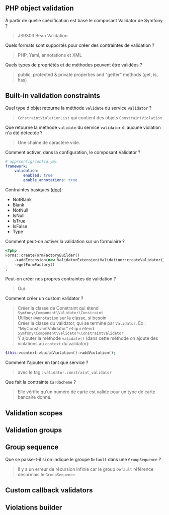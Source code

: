 ## PHP object validation
À partir de quelle spécification est basé le composant Validator de Symfony ?
> JSR303 Bean Validation

Quels formats sont supportés pour créer des contraintes de validation ?
> PHP, Yaml, annotations et XML

Quels types de propriétés et de méthodes peuvent être validées ?
> public, protected & private properties and "getter" methods (get, is, has)

## Built-in validation constraints
Quel type d'objet retourne la méthode `validate` du service `validator` ?
> `ConstraintViolationList` qui contient des objets `ConstraintViolation`

Que retourne la méthode `validate` du service `validator` si aucune violation n'a été détectée ?
> Une chaîne de caractère vide.

Comment activer, dans la configuration, le composant Validator ?
```yaml
# app/config/config.yml
framework:
    validation: 
        enabled: true
        enable_annotations: true
```

Contraintes basiques ([doc](https://symfony.com/doc/current/validation.html#supported-constraints)):
- NotBlank
- Blank
- NotNull
- IsNull
- IsTrue
- IsFalse
- Type

Comment peut-on activer la validation sur un formulaire ?
```php
<?php
Forms::createFormFactoryBuilder()
    ->addExtension(new ValidatorExtension(Validation::createValidator()))
    ->getFormFactory()
;
```

Peut-on créer nos propres contraintes de validation ?
> Oui

Comment créer un custom validator ?
> Créer la classe de Constraint qui étend `Symfony\Component\Validator\Constraint`  
> Utiliser `@Annotation` sur la classe, si besoin  
> Créer la classe du validator, qui se termine par `Validator`. Ex : "MyConstraintValidator" et qui étend `Symfony\Component\Validator\ConstraintValidator`  
> Y ajouter la méthode `validate()` (dans cette méthode on ajoute des violations au `context` du  validator): 
```php
$this->context->buildViolation()->addViolation();
```

Comment l'ajouter en tant que service ?
> avec le tag : `validator.constraint_validator`

Que fait la contrainte `CardScheme` ?
> Elle vérifie qu'un numéro de carte est valide pour un type de carte bancaire donné.

## Validation scopes


## Validation groups


## Group sequence
Que se passe-t-il si on indique le groupe `Default` dans une `GroupSequence` ?
> Il y a un erreur de récursion infinie car le group `Default` référence désormais le `GroupSequence`.

## Custom callback validators


## Violations builder


